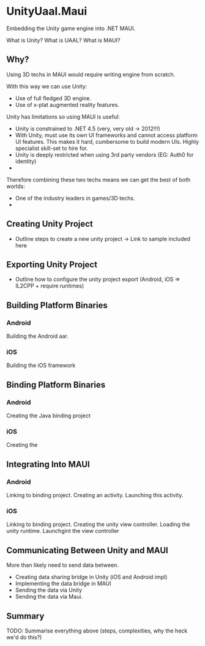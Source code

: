 # UnityUaal.Maui
Embedding the Unity game engine into .NET MAUI.

What is Unity? What is UAAL? What is MAUI?

## Why?

Using 3D techs in MAUI would require writing engine from scratch.

With this way we can use Unity:

 * Use of full fledged 3D engine.
 * Use of x-plat augmented reality features.

Unity has limitations so using MAUI is useful:

 * Unity is constrained to .NET 4.5 (very, very old -> 2012!!!)
 * With Unity, must use its own UI frameworks and cannot access platform UI features. This makes it hard, cumbersome to build modern UIs. Highly specialist skill-set to hire for.
 * Unity is deeply restricted when using 3rd party vendors (EG: Auth0 for identity)
 * 

Therefore combining these two techs means we can get the best of both worlds:

 * One of the industry leaders in games/3D techs.
 * 

## Creating Unity Project

 * Outline steps to create a new unity project -> Link to sample included here

## Exporting Unity Project

 * Outline how to configure the unity project export (Android, iOS => IL2CPP + require runtimes)

## Building Platform Binaries

### Android

Building the Android aar.

### iOS

Building the iOS framework

## Binding Platform Binaries

### Android

Creating the Java binding project

### iOS

Creating the 

## Integrating Into MAUI

### Android

 Linking to binding project.
 Creating an activity.
 Launching this activity.

### iOS

 Linking to binding project.
 Creating the unity view controller.
 Loading the unity runtime.
 Launchgint the view controller

## Communicating Between Unity and MAUI

More than likely need to send data between.

 * Creating data sharing bridge in Unity (iOS and Android impl)
 * Implementing the data bridge in MAUI
 * Sending the data via Unity
 * Sending the data via Maui.

## Summary

TODO: Summarise everything above (steps, complexities, why the heck we'd do this?)
